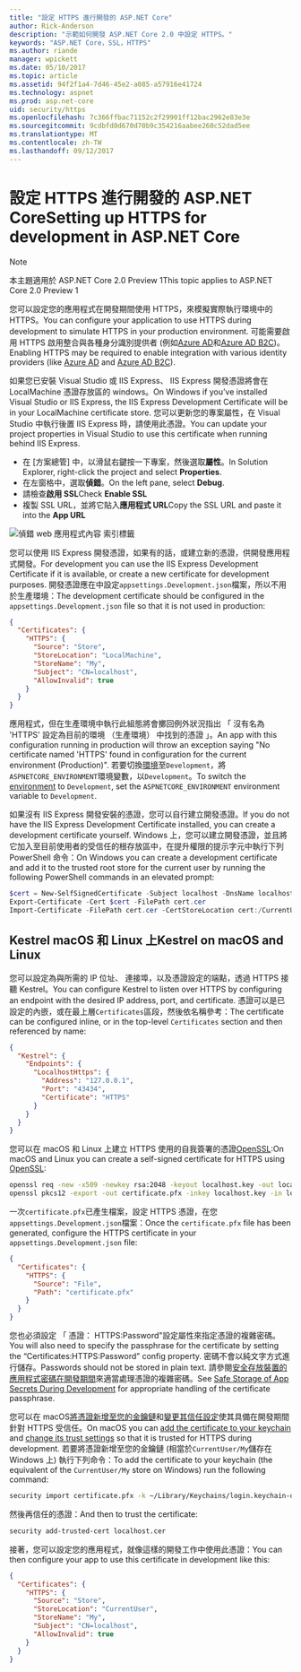 ```yaml
---
title: "設定 HTTPS 進行開發的 ASP.NET Core"
author: Rick-Anderson
description: "示範如何開發 ASP.NET Core 2.0 中設定 HTTPS。"
keywords: "ASP.NET Core，SSL，HTTPS"
ms.author: riande
manager: wpickett
ms.date: 05/10/2017
ms.topic: article
ms.assetid: 94f2f1a4-7d46-45e2-a085-a57916e41724
ms.technology: aspnet
ms.prod: asp.net-core
uid: security/https
ms.openlocfilehash: 7c366ffbac71152c2f29901ff12bac2962e83e3e
ms.sourcegitcommit: 9cdbfd0d670d70b9c354216aabee260c52dad5ee
ms.translationtype: MT
ms.contentlocale: zh-TW
ms.lasthandoff: 09/12/2017
---
```

# <a name="setting-up-https-for-development-in-aspnet-core"></a><span data-ttu-id="ffa46-104">設定 HTTPS 進行開發的 ASP.NET Core</span><span class="sxs-lookup"><span data-stu-id="ffa46-104">Setting up HTTPS for development in ASP.NET Core</span></span>

> [!NOTE] 
> <span data-ttu-id="ffa46-105">本主題適用於 ASP.NET Core 2.0 Preview 1</span><span class="sxs-lookup"><span data-stu-id="ffa46-105">This topic applies to ASP.NET Core 2.0 Preview 1</span></span>

<span data-ttu-id="ffa46-106">您可以設定您的應用程式在開發期間使用 HTTPS，來模擬實際執行環境中的 HTTPS。</span><span class="sxs-lookup"><span data-stu-id="ffa46-106">You can configure your application to use HTTPS during development to simulate HTTPS in your production environment.</span></span> <span data-ttu-id="ffa46-107">可能需要啟用 HTTPS 啟用整合與各種身分識別提供者 (例如[Azure AD](https://azure.microsoft.com/services/active-directory)和[Azure AD B2C](https://azure.microsoft.com/services/active-directory-b2c/))。</span><span class="sxs-lookup"><span data-stu-id="ffa46-107">Enabling HTTPS may be required to enable integration with various identity providers (like [Azure AD](https://azure.microsoft.com/services/active-directory) and [Azure AD B2C](https://azure.microsoft.com/services/active-directory-b2c/)).</span></span>

<a name="iisxpress"></a>

<span data-ttu-id="ffa46-108">如果您已安裝 Visual Studio 或 IIS Express、 IIS Express 開發憑證將會在 LocalMachine 憑證存放區的 windows。</span><span class="sxs-lookup"><span data-stu-id="ffa46-108">On Windows if you’ve installed Visual Studio or IIS Express, the IIS Express Development Certificate will be in your LocalMachine certificate store.</span></span> <span data-ttu-id="ffa46-109">您可以更新您的專案屬性，在 Visual Studio 中執行後置 IIS Express 時，請使用此憑證。</span><span class="sxs-lookup"><span data-stu-id="ffa46-109">You can update your project properties in Visual Studio to use this certificate when running behind IIS Express.</span></span>

   * <span data-ttu-id="ffa46-110">在 [方案總管] 中，以滑鼠右鍵按一下專案，然後選取**屬性**。</span><span class="sxs-lookup"><span data-stu-id="ffa46-110">In Solution Explorer, right-click the project and select **Properties**.</span></span>
   * <span data-ttu-id="ffa46-111">在左窗格中，選取**偵錯**。</span><span class="sxs-lookup"><span data-stu-id="ffa46-111">On the left pane, select **Debug**.</span></span>
   * <span data-ttu-id="ffa46-112">請檢查**啟用 SSL**</span><span class="sxs-lookup"><span data-stu-id="ffa46-112">Check **Enable SSL**</span></span>
   * <span data-ttu-id="ffa46-113">複製 SSL URL，並將它貼入**應用程式 URL**</span><span class="sxs-lookup"><span data-stu-id="ffa46-113">Copy the SSL URL and paste it into the **App URL**</span></span>

![偵錯 web 應用程式內容 索引標籤](enforcing-ssl/_static/ssl.png)

<span data-ttu-id="ffa46-115">您可以使用 IIS Express 開發憑證，如果有的話，或建立新的憑證，供開發應用程式開發。</span><span class="sxs-lookup"><span data-stu-id="ffa46-115">For development you can use the IIS Express Development Certificate if it is available, or create a new certificate for development purposes.</span></span> <span data-ttu-id="ffa46-116">開發憑證應在中設定`appsettings.Development.json`檔案，所以不用於生產環境：</span><span class="sxs-lookup"><span data-stu-id="ffa46-116">The development certificate should be configured in the `appsettings.Development.json` file so that it is not used in production:</span></span>

```json
{
  "Certificates": {
    "HTTPS": {
      "Source": "Store",
      "StoreLocation": "LocalMachine",
      "StoreName": "My",
      "Subject": "CN=localhost",
      "AllowInvalid": true
    }
  }
}
```

<span data-ttu-id="ffa46-117">應用程式，但在生產環境中執行此組態將會擲回例外狀況指出 「 沒有名為 'HTTPS' 設定為目前的環境 （生產環境） 中找到的憑證 」。</span><span class="sxs-lookup"><span data-stu-id="ffa46-117">An app with this configuration running in production will throw an exception saying "No certificate named 'HTTPS' found in configuration for the current environment (Production)".</span></span> <span data-ttu-id="ffa46-118">若要切換[環境](xref:fundamentals/environments)至`Development`，將`ASPNETCORE_ENVIRONMENT`環境變數，以`Development`。</span><span class="sxs-lookup"><span data-stu-id="ffa46-118">To switch the [environment](xref:fundamentals/environments) to `Development`, set the `ASPNETCORE_ENVIRONMENT` environment variable to `Development`.</span></span>

<span data-ttu-id="ffa46-119">如果沒有 IIS Express 開發安裝的憑證，您可以自行建立開發憑證。</span><span class="sxs-lookup"><span data-stu-id="ffa46-119">If you do not have the IIS Express Development Certificate installed, you can create a development certificate yourself.</span></span> <span data-ttu-id="ffa46-120">Windows 上，您可以建立開發憑證，並且將它加入至目前使用者的受信任的根存放區中，在提升權限的提示字元中執行下列 PowerShell 命令：</span><span class="sxs-lookup"><span data-stu-id="ffa46-120">On Windows you can create a development certificate and add it to the trusted root store for the current user by running the following PowerShell commands in an elevated prompt:</span></span>

```powershell
$cert = New-SelfSignedCertificate -Subject localhost -DnsName localhost -FriendlyName "ASP.NET Core Development" -KeyUsage DigitalSignature -TextExtension @("2.5.29.37={text}1.3.6.1.5.5.7.3.1") 
Export-Certificate -Cert $cert -FilePath cert.cer
Import-Certificate -FilePath cert.cer -CertStoreLocation cert:/CurrentUser/Root
```

<a name="OpenSSL"></a>

## <a name="kestrel-on--macos-and-linux"></a><span data-ttu-id="ffa46-121">Kestrel macOS 和 Linux 上</span><span class="sxs-lookup"><span data-stu-id="ffa46-121">Kestrel on  macOS and Linux</span></span>

<span data-ttu-id="ffa46-122">您可以設定為與所需的 IP 位址、 連接埠，以及憑證設定的端點，透過 HTTPS 接聽 Kestrel。</span><span class="sxs-lookup"><span data-stu-id="ffa46-122">You can  configure Kestrel to listen over HTTPS by configuring an endpoint with the desired IP address, port, and certificate.</span></span> <span data-ttu-id="ffa46-123">憑證可以是已設定的內嵌，或在最上層`Certificates`區段，然後依名稱參考：</span><span class="sxs-lookup"><span data-stu-id="ffa46-123">The certificate can be configured inline, or in the top-level `Certificates` section and then referenced by name:</span></span>

```json
{
  "Kestrel": {
    "Endpoints": {
      "LocalhostHttps": {
        "Address": "127.0.0.1",
        "Port": "43434",
        "Certificate": "HTTPS"
      }
    }
  }
}

```

<span data-ttu-id="ffa46-124">您可以在 macOS 和 Linux 上建立 HTTPS 使用的自我簽署的憑證[OpenSSL](https://www.openssl.org/):</span><span class="sxs-lookup"><span data-stu-id="ffa46-124">On macOS and Linux you can create a self-signed certificate for HTTPS using [OpenSSL](https://www.openssl.org/):</span></span>

```bash
openssl req -new -x509 -newkey rsa:2048 -keyout localhost.key -out localhost.cer -days 365 -subj /CN=localhost
openssl pkcs12 -export -out certificate.pfx -inkey localhost.key -in localhost.cer
```

<span data-ttu-id="ffa46-125">一次`certificate.pfx`已產生檔案，設定 HTTPS 憑證，在您`appsettings.Development.json`檔案：</span><span class="sxs-lookup"><span data-stu-id="ffa46-125">Once the `certificate.pfx` file has been generated, configure the HTTPS certificate in your `appsettings.Development.json` file:</span></span>

```json
{
  "Certificates": {
    "HTTPS": {
      "Source": "File",
      "Path": "certificate.pfx"
    }
  }
}
```

<span data-ttu-id="ffa46-126">您也必須設定 「 憑證： HTTPS:Password"設定屬性來指定憑證的複雜密碼。</span><span class="sxs-lookup"><span data-stu-id="ffa46-126">You will also need to specify the passphrase for the certificate by setting the “Certificates:HTTPS:Password” config property.</span></span> <span data-ttu-id="ffa46-127">密碼不會以純文字方式進行儲存。</span><span class="sxs-lookup"><span data-stu-id="ffa46-127">Passwords should not be stored in plain text.</span></span> <span data-ttu-id="ffa46-128">請參閱[安全存放裝置的應用程式密碼在開發期間](app-secrets.md)來適當處理憑證的複雜密碼。</span><span class="sxs-lookup"><span data-stu-id="ffa46-128">See [Safe Storage of App Secrets During Development](app-secrets.md) for appropriate handling of the certificate passphrase.</span></span>

<span data-ttu-id="ffa46-129">您可以在 macOS[將憑證新增至您的金鑰鏈](https://support.apple.com/kb/PH20129?locale=en_US)和[變更其信任設定](https://support.apple.com/kb/PH20127?locale=en_US&viewlocale=en_US)使其具備在開發期間針對 HTTPS 受信任。</span><span class="sxs-lookup"><span data-stu-id="ffa46-129">On macOS you can [add the certificate to your keychain](https://support.apple.com/kb/PH20129?locale=en_US) and [change its trust settings](https://support.apple.com/kb/PH20127?locale=en_US&viewlocale=en_US) so that it is trusted for HTTPS during development.</span></span> <span data-ttu-id="ffa46-130">若要將憑證新增至您的金鑰鏈 (相當於`CurrentUser/My`儲存在 Windows 上) 執行下列命令：</span><span class="sxs-lookup"><span data-stu-id="ffa46-130">To add the certificate to your keychain (the equivalent of the `CurrentUser/My` store on Windows) run the following command:</span></span>

```bash
security import certificate.pfx -k ~/Library/Keychains/login.keychain-db
```

<span data-ttu-id="ffa46-131">然後再信任的憑證：</span><span class="sxs-lookup"><span data-stu-id="ffa46-131">And then to trust the certificate:</span></span>

```bash
security add-trusted-cert localhost.cer
```

<span data-ttu-id="ffa46-132">接著，您可以設定您的應用程式，就像這樣的開發工作中使用此憑證：</span><span class="sxs-lookup"><span data-stu-id="ffa46-132">You can then configure your app to use this certificate in development like this:</span></span>

```json
{
  "Certificates": {
    "HTTPS": {
      "Source": "Store",
      "StoreLocation": "CurrentUser",
      "StoreName": "My",
      "Subject": "CN=localhost",
      "AllowInvalid": true
    }
  }
}
```
